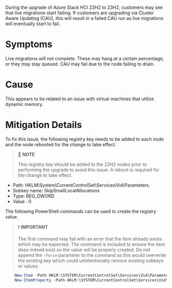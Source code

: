 During the upgrade of Azure Stack HCI 22H2 to 23H2, customers may see that live migrations start failing.  If customers are upgrading via Cluster Aware Updating (CAU), this will result in a failed CAU run as live migrations will eventually start to fail. 

# Symptoms
Live migrations will not complete.  These may hang at a certain percentage, or they may stay queued.  CAU may fail due to the node failing to drain.

# Cause
This appears to be related to an issue with virtual machines that utilize dynamic memory.  

# Mitigation Details

To fix this issue, the following registry key needs to be added to each node and the node rebooted for the change to take effect.

> :ledger: **NOTE**
>
> This registry key should be added to the 22H2 nodes prior to performing the upgrade to avoid this issue.  A reboot is required for the change to take effect.

- Path: HKLM\System\CurrentControlSet\Services\Vid\Parameters.
- Subkey name: SkipSmallLocalAllocations
- Type: REG_DWORD
- Value : 0

The following PowerShell commands can be used to create the registry value.

> :exclamation: **IMPORTANT**
>
> The first command may fail with an error that the item already exists which may be expected.  The command is included to ensure the item does indeed exist so the value will be properly created.  Do not append the `-Force` parameter to the command as this would overwrite the existing key which could unintentionally remove existing subkeys or values.

```PowerShell
    New-Item -Path HKLM:\SYSTEM\CurrentControlSet\Services\Vid\Parameters
    New-ItemProperty -Path HKLM:\SYSTEM\CurrentControlSet\Services\Vid\Parameters -Name SkipSmallLocalAllocations -Value 0 -PropertyType DWord

```